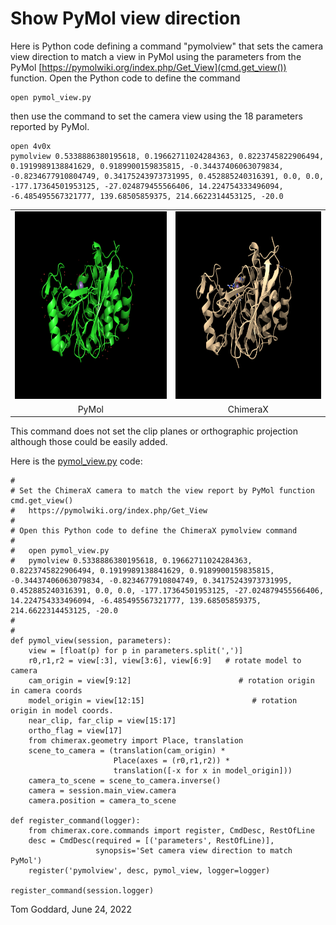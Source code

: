 # Show PyMol view direction

Here is Python code defining a command "pymolview" that sets the camera view direction to match a view in PyMol using the parameters from the PyMol [https://pymolwiki.org/index.php/Get_View](cmd.get_view()) function. Open the Python code to define the command

    open pymol_view.py

then use the command to set the camera view using the 18 parameters reported by PyMol.

    open 4v0x
    pymolview 0.5338886380195618, 0.19662711024284363, 0.8223745822906494, 0.1919989138841629, 0.9189900159835815, -0.34437406063079834, -0.8234677910804749, 0.34175243973731995, 0.452885240316391, 0.0, 0.0, -177.17364501953125, -27.024879455566406, 14.224754333496094, -6.485495567321777, 139.68505859375, 214.6622314453125, -20.0

<table>
<tr>
<td><img src="pymol_view.png" height="300"></td>
<td><img src="chimerax_view.png" height="300"></td>
<tr>
<td align=center>PyMol</td>
<td align=center>ChimeraX</td>
</table>

This command does not set the clip planes or orthographic projection although those could be easily added.

Here is the [pymol_view.py](pymol_view.py) code:

    #
    # Set the ChimeraX camera to match the view report by PyMol function cmd.get_view()
    #   https://pymolwiki.org/index.php/Get_View
    #
    # Open this Python code to define the ChimeraX pymolview command
    # 
    #   open pymol_view.py
    #   pymolview 0.5338886380195618, 0.19662711024284363, 0.8223745822906494, 0.1919989138841629, 0.9189900159835815, -0.34437406063079834, -0.8234677910804749, 0.34175243973731995, 0.452885240316391, 0.0, 0.0, -177.17364501953125, -27.024879455566406, 14.224754333496094, -6.485495567321777, 139.68505859375, 214.6622314453125, -20.0
    # 
    #
    def pymol_view(session, parameters):
        view = [float(p) for p in parameters.split(',')]
        r0,r1,r2 = view[:3], view[3:6], view[6:9]   # rotate model to camera
        cam_origin = view[9:12]                        # rotation origin in camera coords
        model_origin = view[12:15]                        # rotation origin in model coords.
        near_clip, far_clip = view[15:17]
        ortho_flag = view[17]
        from chimerax.geometry import Place, translation
        scene_to_camera = (translation(cam_origin) *
                           Place(axes = (r0,r1,r2)) *
                           translation([-x for x in model_origin]))
        camera_to_scene = scene_to_camera.inverse()
        camera = session.main_view.camera
        camera.position = camera_to_scene

    def register_command(logger):
        from chimerax.core.commands import register, CmdDesc, RestOfLine
        desc = CmdDesc(required = [('parameters', RestOfLine)],
                       synopsis='Set camera view direction to match PyMol')
        register('pymolview', desc, pymol_view, logger=logger)

    register_command(session.logger)


Tom Goddard, June 24, 2022

